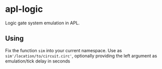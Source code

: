 # apl-logic
Logic gate system emulation in APL.

## Using

Fix the function `sim` into your current namespace. Use as `sim'/location/to/circuit.circ'`, optionally providing the left argument as emulation/tick delay in seconds
